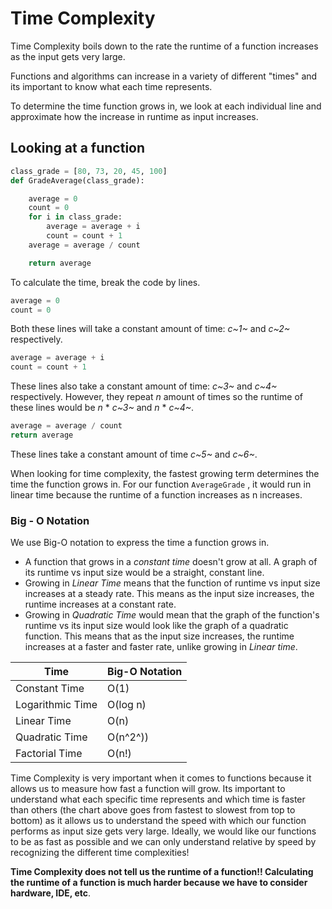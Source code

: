 <!--title={Time Complexity}-->

# Time Complexity

Time Complexity boils down to the rate the runtime of a function increases as the input gets very large. 

Functions and algorithms can increase in a variety of different "times" and its important to know what each time represents. 

To determine the time function grows in, we look at each individual line and approximate how the increase in runtime as input increases. 

## Looking at a function

``` python
class_grade = [80, 73, 20, 45, 100]
def GradeAverage(class_grade):

    average = 0
    count = 0
    for i in class_grade:
        average = average + i
        count = count + 1
    average = average / count

    return average

```

To calculate the time, break the code by lines.

```python
average = 0     
count = 0
```

Both these lines will take a constant amount of time: *c~1~* and *c~2~* respectively. 

```python
average = average + i
count = count + 1
```

These lines also take a constant amount of time: *c~3~* and *c~4~* respectively. However, they repeat *n* amount of times so the runtime of these lines would be *n* * *c~3~* and *n* * *c~4~*. 

``` python
average = average / count 
return average
```

 These lines take a constant amount of time *c~5~* and *c~6~*. 

When looking for time complexity, the fastest growing term determines the time the function grows in. For our function `AverageGrade` , it would run in linear time because the runtime of a function increases as n increases. 

### Big - O Notation

We use Big-O notation to express the time a function grows in. 

* A function that grows in a *constant time* doesn't grow at all. A graph of its runtime vs input size would be a straight, constant line. 
* Growing in *Linear Time* means that the function of runtime vs input size increases at a steady rate. This means as the input size increases, the runtime increases at a constant rate. 
* Growing in *Quadratic Time* would mean that the graph of the function's runtime vs its input size would look like the graph of a quadratic function. This means that as the input size increases, the runtime increases at a faster and faster rate, unlike growing in *Linear time*.

| Time             | Big-O Notation |
| ---------------- | -------------- |
| Constant Time    | O(1)           |
| Logarithmic Time | O(log n)       |
| Linear Time      | O(n)           |
| Quadratic Time   | O(n^2^))       |
| Factorial Time   | O(n!)          |

Time Complexity is very important when it comes to functions because it allows us to measure how fast a function will grow. Its important to understand what each specific time represents and which time is faster than others (the chart above goes from fastest to slowest from top to bottom) as it allows us to understand the speed with which our function performs as input size gets very large. Ideally, we would like our functions to be as fast as possible and we can only understand relative by speed by recognizing the different time complexities!

**Time Complexity does not tell us the runtime of a function!! Calculating the runtime of a function is much harder because we have to consider hardware, IDE, etc**.

